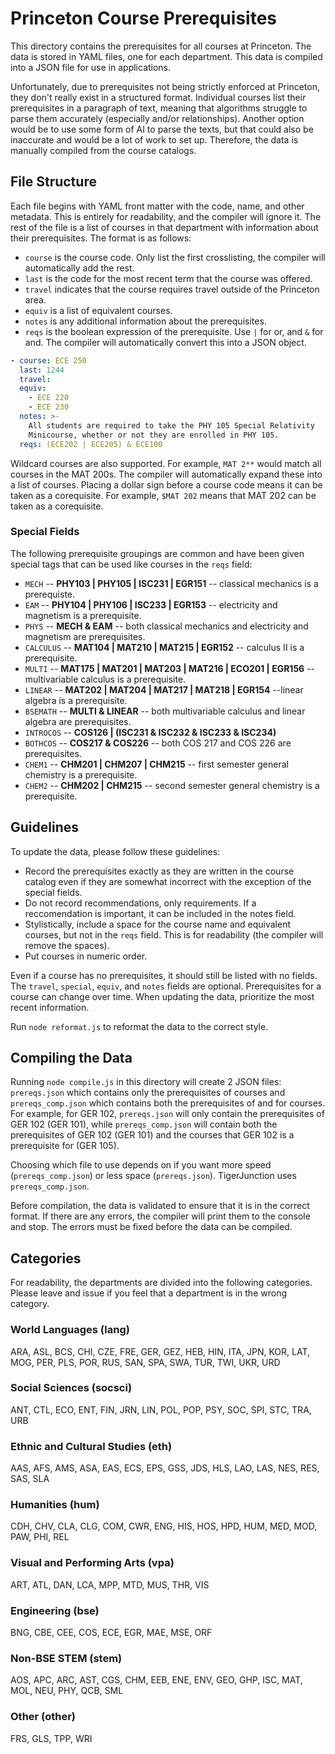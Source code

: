 # Princeton Course Prerequisites
This directory contains the prerequisites for all courses at Princeton. The data is stored in YAML files, one for each department. This data is compiled into a JSON file for use in applications.

Unfortunately, due to prerequisites not being strictly enforced at Princeton, they don't really exist in a structured format. Individual courses list their prerequisites in a paragraph of text, meaning that algorithms struggle to parse them accurately (especially and/or relationships). Another option would be to use some form of AI to parse the texts, but that could also be inaccurate and would be a lot of work to set up. Therefore, the data is manually compiled from the course catalogs.

## File Structure
Each file begins with YAML front matter with the code, name, and other metadata. This is entirely for readability, and the compiler will ignore it. The rest of the file is a list of courses in that department with information about their prerequisites. The format is as follows:

- `course` is the course code. Only list the first crosslisting, the compiler will automatically add the rest.
- `last` is the code for the most recent term that the course was offered.
- `travel` indicates that the course requires travel outside of the Princeton area.
- `equiv` is a list of equivalent courses.
- `notes` is any additional information about the prerequisites.
- `reqs` is the boolean expression of the prerequisite. Use `|` for or, and `&` for and. The compiler will automatically convert this into a JSON object.

```yaml
- course: ECE 250
  last: 1244
  travel:
  equiv:
    - ECE 220
    - ECE 230
  notes: >-
    All students are required to take the PHY 105 Special Relativity 
    Minicourse, whether or not they are enrolled in PHY 105.
  reqs: (ECE202 | ECE205) & ECE100
```

Wildcard courses are also supported. For example, `MAT 2**` would match all courses in the MAT 200s. The compiler will automatically expand these into a list of courses. Placing a dollar sign before a course code means it can be taken as a corequisite. For example, `$MAT 202` means that MAT 202 can be taken as a corequisite.

### Special Fields
The following prerequisite groupings are common and have been given special tags that can be used like courses in the `reqs` field:
- `MECH` -- **PHY103 | PHY105 | ISC231 | EGR151** -- classical mechanics is a prerequiste.
- `EAM` -- **PHY104 | PHY106 | ISC233 | EGR153** -- electricity and magnetism is a prerequisite.
- `PHYS` -- **MECH & EAM** -- both classical mechanics and electricity and magnetism are prerequisites.
- `CALCULUS` -- **MAT104 | MAT210 | MAT215 | EGR152** -- calculus II is a prerequisite.
- `MULTI` -- **MAT175 | MAT201 | MAT203 | MAT216 | ECO201 | EGR156** -- multivariable calculus is a prerequisite.
- `LINEAR` -- **MAT202 | MAT204 | MAT217 | MAT218 | EGR154** --linear algebra is a prerequisite.
- `BSEMATH` -- **MULTI & LINEAR** -- both multivariable calculus and linear algebra are prerequisites.
- `INTROCOS` -- **COS126 | (ISC231 & ISC232 & ISC233 & ISC234)**
- `BOTHCOS` -- **COS217 & COS226** -- both COS 217 and COS 226 are prerequisites.
- `CHEM1` -- **CHM201 | CHM207 | CHM215** -- first semester general chemistry is a prerequisite.
- `CHEM2` -- **CHM202 | CHM215** -- second semester general chemistry is a prerequisite.

## Guidelines
To update the data, please follow these guidelines:
- Record the prerequisites exactly as they are written in the course catalog even if they are somewhat incorrect with the exception of the special fields.
- Do not record recommendations, only requirements. If a reccomendation is important, it can be included in the notes field.
- Stylistically, include a space for the course name and equivalent courses, but not in the `reqs` field. This is for readability (the compiler will remove the spaces).
- Put courses in numeric order.

Even if a course has no prerequisites, it should still be listed with no fields. The `travel`, `special`, `equiv`, and `notes` fields are optional. Prerequisites for a course can change over time. When updating the data, prioritize the most recent information.

Run `node reformat.js` to reformat the data to the correct style.

## Compiling the Data
Running `node compile.js` in this directory will create 2 JSON files: `prereqs.json` which contains only the prerequisites of courses and `prereqs_comp.json` which contains both the prerequisites of and for courses. For example, for GER 102, `prereqs.json` will only contain the prerequisites of GER 102 (GER 101), while `prereqs_comp.json` will contain both the prerequisites of GER 102 (GER 101) and the courses that GER 102 is a prerequisite for (GER 105). 

Choosing which file to use depends on if you want more speed (`prereqs_comp.json`) or less space (`prereqs.json`). TigerJunction uses `prereqs_comp.json`.

Before compilation, the data is validated to ensure that it is in the correct format. If there are any errors, the compiler will print them to the console and stop. The errors must be fixed before the data can be compiled.

## Categories
For readability, the departments are divided into the following categories. Please leave and issue if you feel that a department is in the wrong category.

### World Languages (lang)
ARA, ASL, BCS, CHI, CZE, FRE, GER, GEZ, HEB, HIN, ITA, JPN, KOR, LAT, MOG, PER, PLS, POR, RUS, SAN, SPA, SWA, TUR, TWI, UKR, URD

### Social Sciences (socsci)
ANT, CTL, ECO, ENT, FIN, JRN, LIN, POL, POP, PSY, SOC, SPI, STC, TRA, URB

### Ethnic and Cultural Studies (eth)
AAS, AFS, AMS, ASA, EAS, ECS, EPS, GSS, JDS, HLS, LAO, LAS, NES, RES, SAS, SLA

### Humanities (hum)
CDH, CHV, CLA, CLG, COM, CWR, ENG, HIS, HOS, HPD, HUM, MED, MOD, PAW, PHI, REL

### Visual and Performing Arts (vpa)
ART, ATL, DAN, LCA, MPP, MTD, MUS, THR, VIS

### Engineering (bse)
BNG, CBE, CEE, COS, ECE, EGR, MAE, MSE, ORF

### Non-BSE STEM (stem)
AOS, APC, ARC, AST, CGS, CHM, EEB, ENE, ENV, GEO, GHP, ISC, MAT, MOL, NEU, PHY, QCB, SML

### Other (other)
FRS, GLS, TPP, WRI